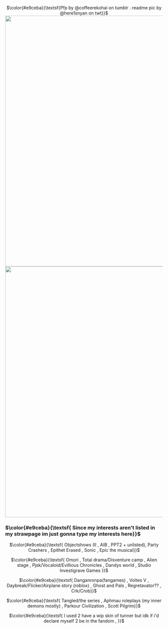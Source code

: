 
<p></p>

<p align="center">$\color{#e9ceba}{\textsf{Pfp by @coffeerekohai on tumblr . readme pic by @here1snyan on twt}}$
<img src="https://file.garden/Z1RDrf5S-wyca2lu/image_2025-02-08_161441437.png" width="800">
<img src="https://64.media.tumblr.com/f994eb435efade4763eaf25046e074db/24e3b077138c0320-22/s2048x3072/54acfeca213dbc0452457bca3c4de5dda4a85526.pnj" width="800">


<p align="center"><h3>$\color{#e9ceba}{\textsf{ Since my interests aren't listed in my strawpage im just gonna type my interests here}}$</h3></p>

<p align="center">$\color{#e9ceba}{\textsf{ Objectshows (II , AIB , PPT2 + unlisted), Party Crashers , Epithet Erased , Sonic , Epic the musical}}$
<p align="center">$\color{#e9ceba}{\textsf{ Omori , Total drama/Disventure camp , Alien stage , Pjsk/Vocaloid/Evillious Chronicles , Dandys world , Studio Investigrave Games }}$
<p align="center">$\color{#e9ceba}{\textsf{ Danganronpa(fangames) , Voltes V , Daybreak/Flicker/Airplane story (roblox) , Ghost and Pals , Regretavator?? , Crk/Crob}}$
<p align="center">$\color{#e9ceba}{\textsf{ Tangled/the series , Aphmau roleplays (my inner demons mostly) , Parkour Civilization , Scott Pilgrim}}$

<p align="center">$\color{#e9ceba}{\textsf{ I used 2 have a wip skin of tunner but idk if i'd declare myself 2 be in the fandom , }}$
</p>
